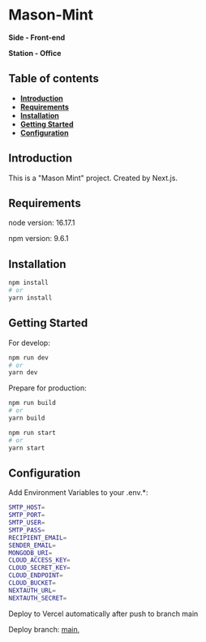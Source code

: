 # Mason-Mint

**Side - Front-end**

**Station - Office**

## Table of contents
- **[Introduction](#introduction)**
- **[Requirements](#requirements)**
- **[Installation](#installation)**
- **[Getting Started](#getting-started)**
- **[Configuration](#configuration)**

<h2 id="introduction">Introduction</h2>

This is a "Mason Mint" project. Created by Next.js.

<h2 id="requirements">Requirements</h2>

node version: 16.17.1

npm version: 9.6.1

<h2 id="installation">Installation</h2>

```bash
npm install
# or
yarn install
```

<h2 id="getting-started">Getting Started</h2>

For develop:

```bash
npm run dev
# or
yarn dev
```

Prepare for production:
```bash
npm run build
# or
yarn build
```

```bash
npm run start
# or
yarn start
```

<h2 id="configuration">Configuration</h2>

Add Environment Variables to your .env.*:
```bash
SMTP_HOST=
SMTP_PORT=
SMTP_USER=
SMTP_PASS=
RECIPIENT_EMAIL=
SENDER_EMAIL=
MONGODB_URI=
CLOUD_ACCESS_KEY=
CLOUD_SECRET_KEY=
CLOUD_ENDPOINT=
CLOUD_BUCKET=
NEXTAUTH_URL=
NEXTAUTH_SECRET=
```



Deploy to Vercel automatically after push to branch main

Deploy branch:
[main](https://mason-mint.vercel.app/),

